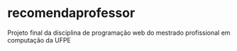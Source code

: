 # recomendaprofessor
Projeto final da disciplina de programação web do mestrado profissional em computação da UFPE
